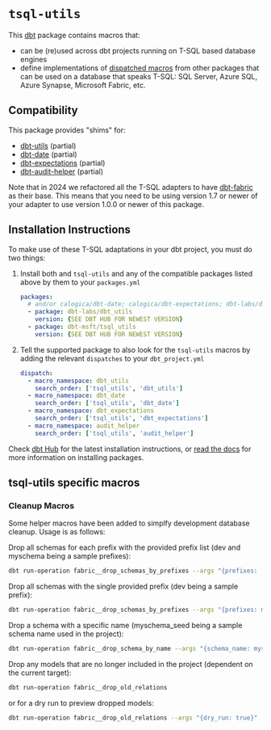 # `tsql-utils`

This [dbt](https://www.getdbt.com/) package contains macros
that:

- can be (re)used across dbt projects running on T-SQL based database engines
- define implementations of [dispatched macros](https://docs.getdbt.com/reference/dbt-jinja-functions/adapter/#dispatch) from other packages that can be used on a database that speaks T-SQL: SQL Server, Azure SQL, Azure Synapse, Microsoft Fabric, etc.

## Compatibility

This package provides "shims" for:

- [dbt-utils](https://github.com/dbt-labs/dbt-utils) (partial)
- [dbt-date](https://github.com/calogica/dbt-date) (partial)
- [dbt-expectations](https://github.com/calogica/dbt-expectations) (partial)
- [dbt-audit-helper](https://github.com/dbt-labs/dbt-audit-helper) (partial)

Note that in 2024 we refactored all the T-SQL adapters to have [dbt-fabric](https://github.com/microsoft/dbt-fabric) as their base.
This means that you need to be using version 1.7 or newer of your adapter to use version 1.0.0 or newer of this package.

## Installation Instructions

To make use of these T-SQL adaptations in your dbt project, you must do two things:

1. Install both and `tsql-utils` and any of the compatible packages listed above by them to your `packages.yml`

    ```yaml
    packages:
      # and/or calogica/dbt-date; calogica/dbt-expectations; dbt-labs/dbt-audit-helper
      - package: dbt-labs/dbt_utils
        version: {SEE DBT HUB FOR NEWEST VERSION}
      - package: dbt-msft/tsql_utils
        version: {SEE DBT HUB FOR NEWEST VERSION}
    ```

2. Tell the supported package to also look for the `tsql-utils` macros by adding the relevant `dispatches` to your `dbt_project.yml`

    ```yaml
    dispatch:
      - macro_namespace: dbt_utils
        search_order: ['tsql_utils', 'dbt_utils']
      - macro_namespace: dbt_date
        search_order: ['tsql_utils', 'dbt_date']
      - macro_namespace: dbt_expectations
        search_order: ['tsql_utils', 'dbt_expectations']
      - macro_namespace: audit_helper
        search_order: ['tsql_utils', 'audit_helper']
    ```

Check [dbt Hub](https://hub.getdbt.com) for the latest installation
instructions, or [read the docs](https://docs.getdbt.com/docs/package-management)
for more information on installing packages.

## tsql-utils specific macros

### Cleanup Macros

Some helper macros have been added to simplfy development database cleanup. Usage is as follows:

Drop all schemas for each prefix with the provided prefix list (dev and myschema being a sample prefixes):

```bash
dbt run-operation fabric__drop_schemas_by_prefixes --args "{prefixes: ['dev', 'myschema']}"
```

Drop all schemas with the single provided prefix (dev being a sample prefix):

```bash
dbt run-operation fabric__drop_schemas_by_prefixes --args "{prefixes: myschema}"
```

Drop a schema with a specific name (myschema_seed being a sample schema name used in the project):

```bash
dbt run-operation fabric__drop_schema_by_name --args "{schema_name: myschema_seed}"
```

Drop any models that are no longer included in the project (dependent on the current target):

```bash
dbt run-operation fabric__drop_old_relations
```

or for a dry run to preview dropped models:

```bash
dbt run-operation fabric__drop_old_relations --args "{dry_run: true}"
```
